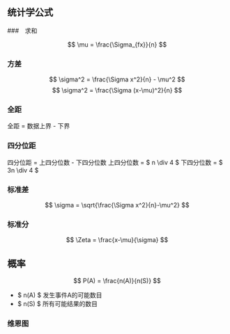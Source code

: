 ## 统计学公式


###　求和

$$ \mu = \frac{\Sigma_{fx}}{n} $$

### 方差

$$ 
\sigma^2 = \frac{\Sigma x^2}{n} - \mu^2
$$
$$
\sigma^2 = \frac{\Sigma (x-\mu)^2}{n}
$$

### 全距
全距 = 数据上界 - 下界

### 四分位距
四分位距 = 上四分位数 - 下四分位数
上四分位数 = $ n \div 4 $
下四分位数 = $ 3n \div 4 $ 

### 标准差
$$ \sigma = \sqrt{\frac{\Sigma x^2}{n}-\mu^2} $$

### 标准分

$$
\Zeta = \frac{x-\mu}{\sigma}
$$

## 概率

$$
P(A) = \frac{n(A)}{n(S)}
$$

- $ n(A) $ 发生事件A的可能数目
- $ n(S) $ 所有可能结果的数目

### 维恩图
### 